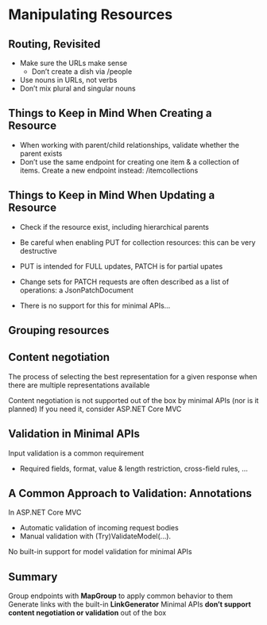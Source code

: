 # Manipulating Resources

## Routing, Revisited

-   Make sure the URLs make sense
    - Don’t create a dish via /people
-   Use nouns in URLs, not verbs
-   Don’t mix plural and singular nouns

## Things to Keep in Mind When Creating a Resource

- When working with parent/child relationships, validate whether the parent exists
- Don’t use the same endpoint for creating one item & a collection of items. Create a new endpoint instead: /itemcollections

## Things to Keep in Mind When Updating a Resource

- Check if the resource exist, including hierarchical parents
- Be careful when enabling PUT for collection resources: this can be very destructive
- PUT is intended for FULL updates, PATCH is for partial upates

- Change sets for PATCH requests are often described as a list of operations: a JsonPatchDocument
- There is no support for this for minimal APIs…

## Grouping resources

## Content negotiation
The process of selecting the best representation for a given response when there are multiple representations available 

Content negotiation is not supported out of the box by minimal APIs (nor is it planned)
If you need it, consider ASP.NET Core MVC

## Validation in Minimal APIs

Input validation is a common requirement 
- Required fields, format, value & length restriction, cross-field rules, …

## A Common Approach to Validation: Annotations
In ASP.NET Core MVC
- Automatic validation of incoming request bodies
- Manual validation with (Try)ValidateModel(...).

No built-in support for model validation for minimal APIs

## Summary

Group endpoints with **MapGroup** to apply common behavior to them
Generate links with the built-in **LinkGenerator**
Minimal APIs **don’t support content negotiation or validation** out of the box